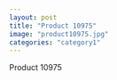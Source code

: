 ```yaml
---
layout: post
title: "Product 10975"
image: "product10975.jpg"
categories: "category1"
---
```

Product 10975
